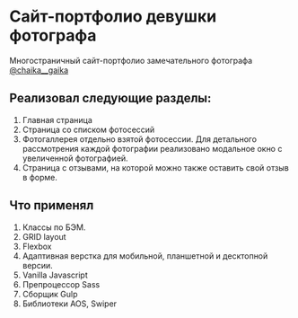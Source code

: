 # Сайт-портфолио девушки фотографа
Многостраничный сайт-портфолио замечательного фотографа 
[@chaika__gaika](https://www.instagram.com/chaika__gaika/)

## Реализовал следующие разделы:
1. Главная страница
2. Страница со списком фотосессий
3. Фотогаллерея отдельно взятой фотосессии. Для детального рассмотрения каждой фотографии реализовано модальное окно с увеличенной фотографией.
4. Страница с отзывами, на которой можно также оставить свой отзыв в форме.

## Что применял
1. Классы по БЭМ.
2. GRID layout
3. Flexbox
4. Адаптивная верстка для мобильной, планшетной и десктопной версии.
5. Vanilla Javascript
6. Препроцессор Sass
7. Сборщик Gulp
8. Библиотеки AOS, Swiper
